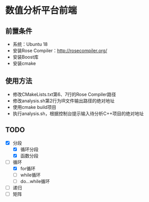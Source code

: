 # 数值分析平台前端

## 前置条件
- 系统：Ubuntu 18
- 安装Rose Compiler：<http://rosecompiler.org/>
- 安装Boost库
- 安装cmake

## 使用方法
- 修改CMakeLists.txt第6、7行的Rose Compiler路径
- 修改analysis.sh第2行为IR文件输出路径的绝对地址
- 使用cmake build项目
- 执行analysis.sh，根据控制台提示输入待分析C++项目的绝对地址

## TODO
- [x] 分段
    - [x] 循环分段
    - [x] 函数分段
- [ ] 循环
    - [x] for循环
    - [ ] while循环
    - [ ] do...while循环
- [ ] 递归
- [ ] 矩阵
